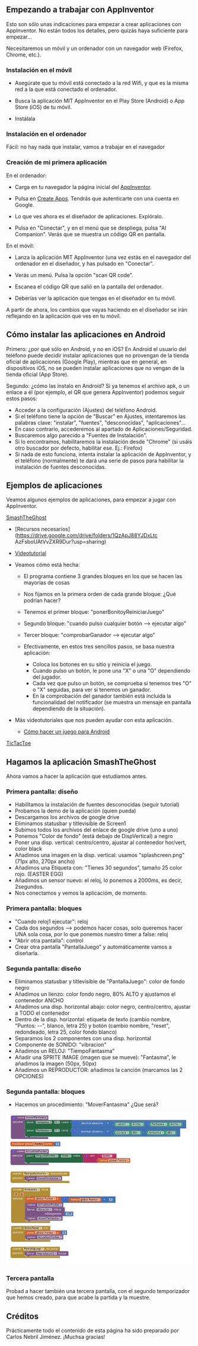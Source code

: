 ## Empezando a trabajar con AppInventor

Esto son sólo unas indicaciones para empezar a crear aplicaciones con AppInventor. No están todos los detalles, pero quizás haya suficiente para empezar...

Necesitaremos un móvil y un ordenador con un navegador web (Firefox, Chrome, etc.).

### Instalación en el móvil

* Asegúrate que tu móvil está conectado a la red Wifi, y que es la misma red a la que está conectado el ordenador.

* Busca la aplicación MIT AppInventor en el Play Store (Android) o App Store (iOS) de tu móvil.

* Instálala


### Instalación en el ordenador

Fácil: no hay nada que instalar, vamos a trabajar en el navegador

###  Creación de mi primera aplicación

En el ordenador:

* Carga en tu navegador la página inicial del [AppInventor](http://appinventor.mit.edu).

* Pulsa en [Create Apps](https://ai2.appinventor.mit.edu/). Tendrás que autenticarte con una cuenta en Google.

* Lo que ves ahora es el diseñador de aplicaciones. Explóralo.

* Pulsa en "Conectar", y en el menú que se despliega, pulsa "AI Companion". Verás que se muestra un código QR en pantalla.

En el móvil:

* Lanza la aplicación MIT AppInventor (una vez estás en el navegador del ordenador en el diseñador, y has pulsado en "Conectar".

* Verás un menú. Pulsa la opción "scan QR code".

* Escanea el código QR que salió en la pantalla del ordenador.

* Deberías ver la aplicación que tengas en el diseñador en tu móvil.

A partir de ahora, los cambios que vayas haciendo en el diseñador se irán reflejando en la aplicación que ves en tu móvil.


## Cómo instalar las aplicaciones en Android

Primero: ¿por qué sólo en Android, y no en iOS? En Android el usuario del teléfono puede decidir instalar aplicaciones que no provengan de la tienda oficial de aplicaciones (Google Play), mientras que en general, en dispositivos iOS, no se pueden instalar aplicaciones que no vengan de la tienda oficial (App Store).

Segundo: ¿cómo las instalo en Android? Si ya tenemos el archivo apk, o un enlace a él (por ejemplo, el QR que genera AppInventor) podemos seguir estos pasos:

* Acceder a la configuración (Ajustes) del teléfono Android.
* Si el teléfono tiene la opción de "Buscar" en Ajustes, intentaremos las palabras clave: "instalar", "fuentes", "desconocidas", "aplicaciones"...
* En caso contrario, accederemos al apartado de Aplicaciones/Seguridad.
* Buscaremos algo parecido a "Fuentes de Instalación".
* Si lo encontramos, habilitaremos la instalación desde "Chrome" (si usáis otro buscador por defecto, habilitar ese. Ej.: Firefox)
* Si nada de esto funciona, intenta instalar la aplicación de AppInventor, y el teléfono (normalmente) te dará una serie de pasos para habilitar la instalación de fuentes desconocidas.

## Ejemplos de aplicaciones

Veamos algunos ejemplos de aplicaciones, para empezar a jugar con AppInventor.

[SmashTheGhost](https://gallery.appinventor.mit.edu/?galleryid=417506fe-1d83-4fb6-b96c-8923d78ff4b8)

* [Recursos necesarios](https://drive.google.com/drive/folders/1QzApJ88YJDxLtc
AzFsboUAtVvZXR9Dur?usp=sharing)
* [Videotutorial](https://www.youtube.com/watch?v=w9pY619xAVU&ab_channel=ObsidianSoft)
* Veamos cómo está hecha:

  * El programa contiene 3 grandes bloques en los que se hacen las mayorías de cosas
  * Nos fijamos en la primera orden de cada grande bloque: ¿Qué podrían hacer?
  * Tenemos el primer bloque: "ponerBonitoyReiniciarJuego"
  * Segundo bloque: "cuando pulso cualquier botón --> ejecutar algo"
  * Tercer bloque: "comprobarGanador --> ejecutar algo"
  * Efectivamente, en estos tres sencillos pasos, se basa nuestra aplicación:

    * Coloca los botones en su sitio y reinicia el juego.
    * Cuando pulso un botón, le pone una "X" o una "O" dependiendo del jugador.
    * Cada vez que pulso un botón, se comprueba si tenemos tres "O" o "X" seguidas, para ver si tenemos un ganador.
    * En la comprobación del ganador también está incluida la funcionalidad del notificador (se muestra un mensaje en pantalla dependiendo de la situación).

* Más videotutoriales que nos pueden ayudar con esta aplicación.

  * [Cómo hacer un juego para Android](https://www.youtube.com/watch?v=r5BSdrJ67sw&list=PLpUc6p7LC8LPcj7f1Zw3-oolB1ArjdST3&index=3&ab_channel=InventorsApp)
  

[TicTacToe](https://gallery.appinventor.mit.edu/?galleryid=ef0a934b-916a-482b-9eaf-d01786cdbd07)

## Hagamos la aplicación SmashTheGhost

Ahora vamos a hacer la aplicación que estudiamos antes.

### Primera pantalla: diseño

* Habilitamos la instalación de fuentes desconocidas (seguir tutorial)
* Probamos la demo de la aplicación (quien pueda)
* Descargamos los archivos de google drive
* Eliminamos statusbar y titlevisible de Screen1
* Subimos todos los archivos del enlace de google drive (uno a uno)
* Ponemos "Color de fondo" (está debajo de DispVertical) a negro
* Poner una disp. vertical: centro/centro, ajustar al contenedor hor/vert, color black
* Añadimos una imagen en la disp. vertical: usamos "splashcreen.png" (71px alto, 270px ancho)
* Añadimos una Etiqueta con: "Tienes 30 segundos", tamaño 25 color rojo. (EASTER EGG)
* Añadimos un sensor nuevo: el reloj, lo ponemos a 2000ms, es decir, 2segundos.
*  Nos conectamos y vemos la aplicacióm, de momento.

### Primera pantalla: bloques

* "Cuando reloj1 ejecutar": reloj
* Cada dos segundos --> podemos hacer cosas, solo queremos hacer UNA sola cosa, por lo que ponemos nuestro timer a false: reloj
* "Abrir otra pantalla": control
* Crear otra pantalla "PantallaJuego" y automáticamente vamos a diseñarla.

### Segunda pantalla: diseño
 
* Eliminamos statusbar y titlevisible de "PantallaJuego": color de fondo negro
* Añadimos un lienzo: color fondo negro, 80% ALTO y ajustamos el contenedor ANCHO
* Añadimos una disp. horizontal abajo: color negro, centro/centro, ajustar a TODO el contenedor
* Dentro de la disp. horizontal: etiqueta de texto (cambio nombre, "Puntos: --", blanco, letra 25) y botón (cambio nombre, "reset", redondeado, letra 25, color fondo blanco)
* Separamos los 2 componentes con una disp. horizontal
* Componente de SONIDO: "vibracion"
* Añadimos un RELOJ: "TiempoFantasma"
* Añadir una SPRITE IMAGE (imagen que se mueve): "Fantasma", le añadimos la imagen (50px, 50px)
* Añadimos un REPRODUCTOR: añadimos la canción (marcamos las 2 OPCIONES)

### Segunda pantalla: bloques

* Hacemos un procedimiento: "MoverFantasma" ¿Que será?

![Bloques de MoverFantasma](appinventor-smashtheghost-screenshot.png)

### Tercera pantalla

Probad a hacer también una tercera pantalla, con el segundo temporizador que hemos creado, para que acabe la partida y la muestre.

## Créditos

Prácticamente todo el contenido de esta página ha sido preparado por Carlos Nebril Jiménez. ¡Muchsa gracias!
